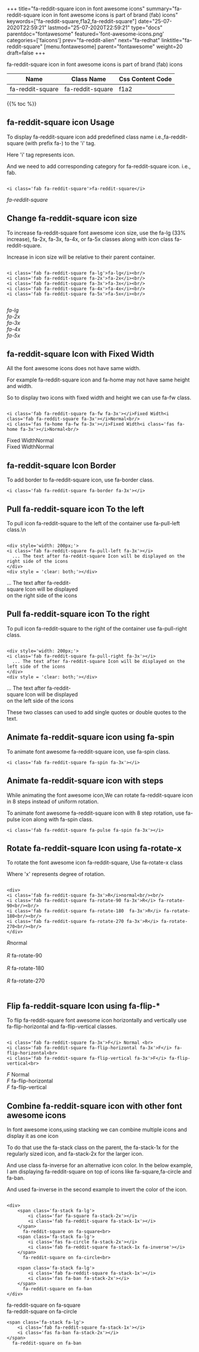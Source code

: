 +++
title="fa-reddit-square icon in font awesome icons"
summary="fa-reddit-square icon in font awesome icons is part of brand (fab) icons"
keywords=["fa-reddit-square,f1a2,fa-reddit-square"]
date="25-07-2020T22:59:21"
lastmod="25-07-2020T22:59:21"
type="docs"
parentdoc="fontawesome"
featured='font-awesome-icons.png'
categories=['faicons']
prev="fa-reddit-alien"
next="fa-redhat"
linktitle="fa-reddit-square"
[menu.fontawesome]
parent="fontawesome"
weight=20
draft=false
+++


fa-reddit-square icon in font awesome icons is part of brand (fab) icons

<div class='table-responsive'><table class='table'><thead><tr><th>Name</th><th>Class Name</th><th>Css Content Code</th></tr></thead><tbody><tr><td>fa-reddit-square</td><td>fa-reddit-square</td><td>f1a2</td></tr></tbody></table></div>


{{% toc %}}


## fa-reddit-square icon Usage

To display fa-reddit-square icon add predefined class name i.e.,fa-reddit-square (with prefix fa-) to the 'i' tag.

Here 'i' tag represents icon.

And we need to add corresponding category for fa-reddit-square icon. i.e., fab.


```

<i class='fab fa-reddit-square'>fa-reddit-square</i>
```

<i class='fab fa-reddit-square'>fa-reddit-square</i>




## Change fa-reddit-square icon size
To increase fa-reddit-square font awesome icon size, use the fa-lg (33% increase), fa-2x, fa-3x, fa-4x, or fa-5x classes along with icon class fa-reddit-square.

Increase in icon size will be relative to their parent container. 

```

<i class='fab fa-reddit-square fa-lg'>fa-lg</i><br/>
<i class='fab fa-reddit-square fa-2x'>fa-2x</i><br/>
<i class='fab fa-reddit-square fa-3x'>fa-3x</i><br/>
<i class='fab fa-reddit-square fa-4x'>fa-4x</i><br/>
<i class='fab fa-reddit-square fa-5x'>fa-5x</i><br/>
            
```

<i class='fab fa-reddit-square fa-lg'>fa-lg</i><br/>
<i class='fab fa-reddit-square fa-2x'>fa-2x</i><br/>
<i class='fab fa-reddit-square fa-3x'>fa-3x</i><br/>
<i class='fab fa-reddit-square fa-4x'>fa-4x</i><br/>
<i class='fab fa-reddit-square fa-5x'>fa-5x</i><br/>
            



## fa-reddit-square Icon with Fixed Width 

All the font awesome icons does not have same width.

For example fa-reddit-square icon and fa-home may not have same height and width.

So to display two icons with fixed width and height we can use fa-fw class.


```

<i class='fab fa-reddit-square fa-fw fa-3x'></i>Fixed Width<i class='fab fa-reddit-square fa-3x'></i>Normal<br/>
<i class='fas fa-home fa-fw fa-3x'></i>Fixed Width<i class='fas fa-home fa-3x'></i>Normal<br/>
```

<i class='fab fa-reddit-square fa-fw fa-3x'></i>Fixed Width<i class='fab fa-reddit-square fa-3x'></i>Normal<br/>
<i class='fas fa-home fa-fw fa-3x'></i>Fixed Width<i class='fas fa-home fa-3x'></i>Normal<br/>



## fa-reddit-square Icon Border 

To add border to fa-reddit-square icon, use fa-border class.


```
<i class='fab fa-reddit-square fa-border fa-3x'></i>

```
<i class='fab fa-reddit-square fa-border fa-3x'></i>





## Pull fa-reddit-square icon To the left

To pull icon fa-reddit-square to the left of the container use fa-pull-left class.\n

```

<div style='width: 200px;'>
<i class='fab fa-reddit-square fa-pull-left fa-3x'></i>
  ... The text after fa-reddit-square Icon will be displayed on the right side of the icons
</div>
<div style = 'clear: both;'></div>
```

<div style='width: 200px;'>
<i class='fab fa-reddit-square fa-pull-left fa-3x'></i>
  ... The text after fa-reddit-square Icon will be displayed on the right side of the icons
</div>
<div style = 'clear: both;'></div>




## Pull fa-reddit-square icon To the right
To pull icon fa-reddit-square to the right of the container use fa-pull-right class.

```

<div style='width: 200px;'>
<i class='fab fa-reddit-square fa-pull-right fa-3x'></i>
  ... The text after fa-reddit-square Icon will be displayed on the left side of the icons
</div>
<div style = 'clear: both;'></div>
```

<div style='width: 200px;'>
<i class='fab fa-reddit-square fa-pull-right fa-3x'></i>
  ... The text after fa-reddit-square Icon will be displayed on the left side of the icons
</div>
<div style = 'clear: both;'></div>

These two classes can used to add single quotes or double quotes to the text.


## Animate fa-reddit-square icon using fa-spin
To animate font awesome fa-reddit-square icon, use fa-spin class.

```
<i class='fab fa-reddit-square fa-spin fa-3x'></i>
```
<i class='fab fa-reddit-square fa-spin fa-3x'></i>




## Animate fa-reddit-square icon with steps
While animating the font awesome icon,We can rotate fa-reddit-square icon in 8 steps instead of uniform rotation.

To animate font awesome fa-reddit-square icon with 8 step rotation, use fa-pulse icon along with fa-spin class.


```
<i class='fab fa-reddit-square fa-pulse fa-spin fa-3x'></i>

```
<i class='fab fa-reddit-square fa-pulse fa-spin fa-3x'></i>





## Rotate fa-reddit-square Icon using fa-rotate-x
To rotate the font awesome icon fa-reddit-square, Use fa-rotate-x class

Where 'x' represents degree of rotation.


```

<div>
<i class='fab fa-reddit-square fa-3x'>R</i>normal<br/><br/>
<i class='fab fa-reddit-square fa-rotate-90 fa-3x'>R</i> fa-rotate-90<br/><br/> 
<i class='fab fa-reddit-square fa-rotate-180  fa-3x'>R</i> fa-rotate-180<br/><br/> 
<i class='fab fa-reddit-square fa-rotate-270 fa-3x'>R</i> fa-rotate-270<br/><br/>
</div>
```

<div>
<i class='fab fa-reddit-square fa-3x'>R</i>normal<br/><br/>
<i class='fab fa-reddit-square fa-rotate-90 fa-3x'>R</i> fa-rotate-90<br/><br/> 
<i class='fab fa-reddit-square fa-rotate-180  fa-3x'>R</i> fa-rotate-180<br/><br/> 
<i class='fab fa-reddit-square fa-rotate-270 fa-3x'>R</i> fa-rotate-270<br/><br/>
</div>




## Flip fa-reddit-square Icon using fa-flip-*
To flip fa-reddit-square font awesome icon horizontally and vertically use fa-flip-horizontal and fa-flip-vertical classes. 

```

<i class='fab fa-reddit-square fa-3x'>F</i> Normal <br>
<i class='fab fa-reddit-square fa-flip-horizontal fa-3x'>F</i> fa-flip-horizontal<br>
<i class='fab fa-reddit-square fa-flip-vertical fa-3x'>F</i> fa-flip-vertical<br>
```

<i class='fab fa-reddit-square fa-3x'>F</i> Normal <br>
<i class='fab fa-reddit-square fa-flip-horizontal fa-3x'>F</i> fa-flip-horizontal<br>
<i class='fab fa-reddit-square fa-flip-vertical fa-3x'>F</i> fa-flip-vertical<br>




## Combine fa-reddit-square icon with other font awesome icons
In font awesome icons,using stacking we can combine multiple icons and display it as one icon 

To do that use the fa-stack class on the parent, the fa-stack-1x for the regularly sized icon, and fa-stack-2x for the larger icon.

And use class fa-inverse for an alternative icon color. 
In the below example, I am displaying fa-reddit-square on top of icons like fa-square,fa-circle and fa-ban.

And used fa-inverse in the second example to invert the color of the icon.

```

<div>
    <span class='fa-stack fa-lg'>
        <i class='far fa-square fa-stack-2x'></i>
        <i class='fab fa-reddit-square fa-stack-1x'></i>
    </span>
      fa-reddit-square on fa-square<br>
    <span class='fa-stack fa-lg'>
        <i class='fas fa-circle fa-stack-2x'></i>
        <i class='fab fa-reddit-square fa-stack-1x fa-inverse'></i>
    </span>
      fa-reddit-square on fa-circle<br>

    <span class='fa-stack fa-lg'>
        <i class='fab fa-reddit-square fa-stack-1x'></i>
        <i class='fas fa-ban fa-stack-2x'></i>
    </span>
      fa-reddit-square on fa-ban
</div>
```

<div>
    <span class='fa-stack fa-lg'>
        <i class='far fa-square fa-stack-2x'></i>
        <i class='fab fa-reddit-square fa-stack-1x'></i>
    </span>
      fa-reddit-square on fa-square<br>
    <span class='fa-stack fa-lg'>
        <i class='fas fa-circle fa-stack-2x'></i>
        <i class='fab fa-reddit-square fa-stack-1x fa-inverse'></i>
    </span>
      fa-reddit-square on fa-circle<br>

    <span class='fa-stack fa-lg'>
        <i class='fab fa-reddit-square fa-stack-1x'></i>
        <i class='fas fa-ban fa-stack-2x'></i>
    </span>
      fa-reddit-square on fa-ban
</div>






